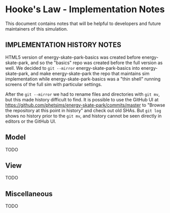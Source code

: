 # Hooke's Law - Implementation Notes

This document contains notes that will be helpful to developers and future maintainers of this simulation.

## IMPLEMENTATION HISTORY NOTES
HTML5 version of energy-skate-park-basics was created before energy-skate-park, and so the "basics" repo was created
before the full version as well. We decided to `git --mirror` energy-skate-park-basics into energy-skate-park, and make
energy-skate-park the repo that maintains sim implementation while energy-skate-park-basics was a  "thin shell" running
screens of the full sim with particular settings.

After the `git --mirror` we had to rename files and directories with `git mv`, but this made history difficult to find.
It is possible to use the GitHub UI at https://github.com/phetsims/energy-skate-park/commits/master to "Browse the
repository at this point in history" and check out old SHAs. But `git log` shows no history prior to the `git mv`, and
history cannot be seen directly in editors or the GitHub UI.

## Model

TODO

## View

TODO

## Miscellaneous

TODO
